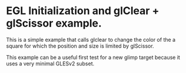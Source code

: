 # EGL Initialization and glClear + glScissor example.

This is a simple example that calls glclear to change the color of the a
square for which the position and size is limited by glScissor.

This example can be a useful first test for a new glimp target
because it uses a very minimal GLESv2 subset.
